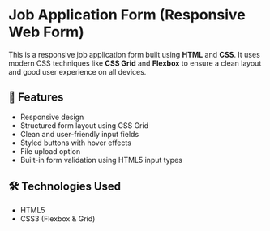 # Job Application Form (Responsive Web Form)

This is a responsive job application form built using **HTML** and **CSS**. It uses modern CSS techniques like **CSS Grid** and **Flexbox** to ensure a clean layout and good user experience on all devices.

## 💼 Features

- Responsive design
- Structured form layout using CSS Grid
- Clean and user-friendly input fields
- Styled buttons with hover effects
- File upload option
- Built-in form validation using HTML5 input types

## 🛠 Technologies Used

- HTML5
- CSS3 (Flexbox & Grid)